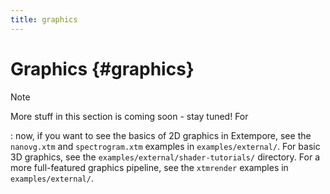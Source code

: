 ```yaml
---
title: graphics
---
```


Graphics {#graphics}
========

Note

More stuff in this section is coming soon - stay tuned! For

:   now, if you want to see the basics of 2D graphics in Extempore, see
    the `nanovg.xtm` and `spectrogram.xtm` examples in
    `examples/external/`. For basic 3D graphics, see the
    `examples/external/shader-tutorials/` directory. For a more
    full-featured graphics pipeline, see the `xtmrender` examples in
    `examples/external/`.
